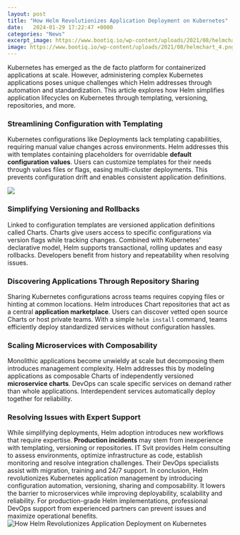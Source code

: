 ```yaml
---
layout: post
title: "How Helm Revolutionizes Application Deployment on Kubernetes"
date:   2024-01-29 17:22:47 +0000
categories: "News"
excerpt_image: https://www.bootiq.io/wp-content/uploads/2021/08/helmchart_4.png
image: https://www.bootiq.io/wp-content/uploads/2021/08/helmchart_4.png
---
```


Kubernetes has emerged as the de facto platform for containerized applications at scale. However, administering complex Kubernetes applications poses unique challenges which Helm addresses through automation and standardization. This article explores how Helm simplifies application lifecycles on Kubernetes through templating, versioning, repositories, and more.
### Streamlining Configuration with Templating  
Kubernetes configurations like Deployments lack templating capabilities, requiring manual value changes across environments. Helm addresses this with templates containing placeholders for overridable **default configuration values**. Users can customize templates for their needs through values files or flags, easing multi-cluster deployments. This prevents configuration drift and enables consistent application definitions.

![](https://anarsolutions.com/wp-content/uploads/2019/07/Helm-with-Kubernetes.jpg)
### Simplifying Versioning and Rollbacks
Linked to configuration templates are versioned application definitions called Charts. Charts give users access to specific configurations via version flags while tracking changes. Combined with Kubernetes' declarative model, Helm supports transactional, rolling updates and easy rollbacks. Developers benefit from history and repeatability when resolving issues.
### Discovering Applications Through Repository Sharing  
Sharing Kubernetes configurations across teams requires copying files or hinting at common locations. Helm introduces Chart repositories that act as a central **application marketplace**. Users can discover vetted open source Charts or host private teams. With a simple `helm install` command, teams efficiently deploy standardized services without configuration hassles.
### Scaling Microservices with Composability
Monolithic applications become unwieldy at scale but decomposing them introduces management complexity. Helm addresses this by modeling applications as composable Charts of independently versioned **microservice charts**. DevOps can scale specific services on demand rather than whole applications. Interdependent services automatically deploy together for reliability.
### Resolving Issues with Expert Support
While simplifying deployments, Helm adoption introduces new workflows that require expertise. **Production incidents** may stem from inexperience with templating, versioning or repositories. IT Svit provides Helm consulting to assess environments, optimize infrastructure as code, establish monitoring and resolve integration challenges. Their DevOps specialists assist with migration, training and 24/7 support.
In conclusion, Helm revolutionizes Kubernetes application management by introducing configuration automation, versioning, sharing and composability. It lowers the barrier to microservices while improving deployability, scalability and reliability. For production-grade Helm implementations, professional DevOps support from experienced partners can prevent issues and maximize operational benefits.
 ![How Helm Revolutionizes Application Deployment on Kubernetes](https://www.bootiq.io/wp-content/uploads/2021/08/helmchart_4.png)